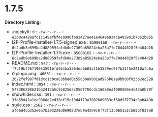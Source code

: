 1.7.5
=====

**Directory Listing:**

 - .nojekyll : `0` : `-rw-r--r--` - `e3b0c44298fc1c149afbf4c8996fb92427ae41e4649b934ca495991b7852b855`
 - I2P-Profile-Installer-1.7.5-signed.exe : `85080168` : `-rw-r--r--` - `6c2adb8e699ba2d88959fafdb0e27369a85824eba25a7fe70d44028f5e404d28`
 - I2P-Profile-Installer-1.7.5.exe : `85080168` : `-rw-r--r--` - `6c2adb8e699ba2d88959fafdb0e27369a85824eba25a7fe70d44028f5e404d28`
 - README.md : `947` : `-rw-r--r--` - `f7cf9b476719053591bfd653ba5564ea6b81af1b3579ec9f7b31f6e2410afc6a`
 - i2plogo.png : `46661` : `-rw-r--r--` - `2622fef997fd1dcc1c0ca63bbed0c55d50a9001ad976b8aa9bb08f023b2ec528`
 - index.html : `3854` : `-rw-r--r--` - `577386208621ba2413a5c5b8256ac056f70dcdc160a0eaf090969e4c43a0b70f`
 - showhider.css : `391` : `-rw-r--r--` - `3fa35d42a1ec9060d2ed38ef15c13d4f79a7002b09033ef60d937734c9ab4490`
 - style.css : `2562` : `-rw-r--r--` - `afe6d4cb352e0b7b303228d06902d7eb9a42e9c6f73f13c0651a2cb65bf037e0`
